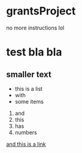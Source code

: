 # grantsProject
no more instructions lol

# test bla bla
## smaller text
 * this is a list
 * with
 * some items

 1. and
 2. this
 3. has
 4. numbers

[and this is a link](https://marshall-bb.blackboard.com/ultra/courses/_130974_1/cl/outline)
